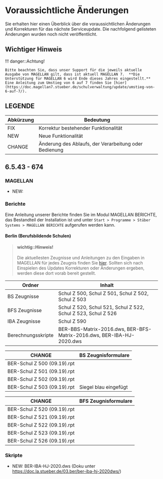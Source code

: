 # Voraussichtliche Änderungen

Sie erhalten hier einen Überblick über die voraussichtlichen Änderungen und Korrekturen für das nächste Serviceupdate. Die nachfolgend gelisteten Änderungen wurden noch nicht veröffentlicht.

## Wichtiger Hinweis

!!! danger::Achtung!

    Bitte beachten Sie, dass unser Support für die jeweils aktuelle Ausgabe von MAGELLAN gilt, dass ist aktuell MAGELLAN 7.  **Die Unterstützung für MAGELLAN 6 wird Ende dieses Jahres eingestellt.** Eine Anleitung zum Umstieg von 6 auf 7 finden Sie [hier](https://doc.magellan7.stueber.de/schulverwaltung/update/umstieg-von-6-auf-7/).

## LEGENDE

| Abkürzung | Bedeutung |
| --- | --- |
| FIX | Korrektur bestehender Funktionalität |
| NEW | Neue Funktionalität |
| CHANGE | Änderung des Ablaufs, der Verarbeitung oder Bedienung |


## 6.5.43 - 674

### MAGELLAN

* NEW: 

### Berichte

Eine Anleitung unserer Berichte finden Sie im Modul MAGELLAN BERICHTE, das Bestandteil der Installation ist und unter `Start > Programme > Stüber Systems > MAGELLAN BERICHTE` aufgerufen werden kann.

#### Berlin (Berufsbildende Schulen)

> #### wichtig::Hinweis!
>
> Die aktuellesten Zeugnisse und Anleitungen zu den Eingaben in MAGELLAN für jedes Zeugnis finden Sie  [hier](https://my.hidrive.com/share/qptlwhk642). Sollten sich nach Einspielen des Updates Korrekturen oder Änderungen ergeben, werden diese dort vorab bereit gestellt.

Ordner | Inhalt
--|--
BS Zeugnisse | Schul Z 500, Schul Z 501, Schul Z 502, Schul Z 503 
BFS Zeugnisse | Schul Z 520, Schul 521, Schul Z 522, Schul Z 523, Schul Z 526
IBA Zeugnisse | Schul Z 590
Berechnungsskripte | BER-BBS-Matrix-2016.dws, BER-BFS-Matrix-2016.dws, BER-IBA-HJ-2020.dws


CHANGE | BS Zeugnisformulare
--|--
BER-Schul Z 500 (09.19).rpt | 
BER-Schul Z 501 (09.19).rpt | 
BER-Schul Z 502 (09.19).rpt | 
BER-Schul Z 503 (09.19).rpt | Siegel blau eingefügt


CHANGE | BFS Zeugnisformulare
--|--
BER-Schul Z 520 (09.19).rpt | 
BER-Schul Z 521 (09.19).rpt |
BER-Schul Z 522 (09.19).rpt |
BER-Schul Z 523 (09.19).rpt |
BER-Schul Z 526 (09.19).rpt |

### Skripte

* NEW: BER-IBA-HJ-2020.dws (Doku unter https://doc.la.stueber.de/03.ber/ber-iba-hj-2020dws/)